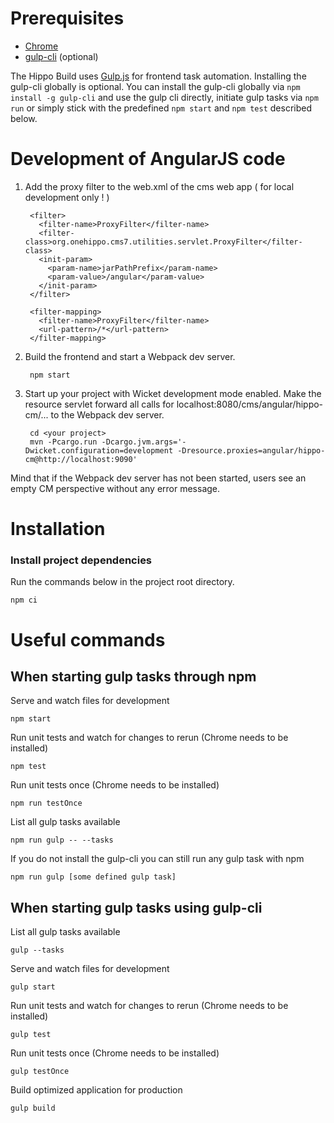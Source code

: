 # Prerequisites
* [Chrome](https://google.chrome.com)
* [gulp-cli](https://github.com/gulpjs/gulp-cli) (optional)

The Hippo Build uses [Gulp.js](https://gulpjs.com) for frontend task automation.
Installing the gulp-cli globally is optional. You can install the gulp-cli
globally via `npm install -g gulp-cli` and use the gulp cli directly, initiate
gulp tasks via `npm run` or simply stick with the predefined `npm start` and
`npm test` described below.

# Development of AngularJS code

1. Add the proxy filter to the web.xml of the cms web app ( for local development only ! )

        <filter>
          <filter-name>ProxyFilter</filter-name>
          <filter-class>org.onehippo.cms7.utilities.servlet.ProxyFilter</filter-class>
          <init-param>
            <param-name>jarPathPrefix</param-name>
            <param-value>/angular</param-value>
          </init-param>
        </filter>

        <filter-mapping>
          <filter-name>ProxyFilter</filter-name>
          <url-pattern>/*</url-pattern>
        </filter-mapping>

2. Build the frontend and start a Webpack dev server.

        npm start

3. Start up your project with Wicket development mode enabled. Make the resource servlet forward all calls for
   localhost:8080/cms/angular/hippo-cm/... to the Webpack dev server.

        cd <your project>
        mvn -Pcargo.run -Dcargo.jvm.args='-Dwicket.configuration=development -Dresource.proxies=angular/hippo-cm@http://localhost:9090'

Mind that if the Webpack dev server has not been started, users see an empty CM perspective without any error message.

# Installation
### Install project dependencies
Run the commands below in the project root directory.

    npm ci

# Useful commands
## When starting gulp tasks through npm
Serve and watch files for development

    npm start

Run unit tests and watch for changes to rerun (Chrome needs to be installed)

    npm test

Run unit tests once (Chrome needs to be installed)

    npm run testOnce

List all gulp tasks available

    npm run gulp -- --tasks

If you do not install the gulp-cli you can still run any gulp task with npm

    npm run gulp [some defined gulp task]

## When starting gulp tasks using gulp-cli
List all gulp tasks available

    gulp --tasks

Serve and watch files for development

    gulp start

Run unit tests and watch for changes to rerun (Chrome needs to be installed)

    gulp test

Run unit tests once (Chrome needs to be installed)

    gulp testOnce

Build optimized application for production

    gulp build

